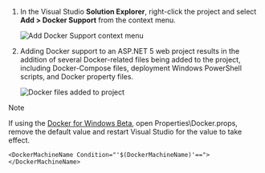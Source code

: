 1. In the Visual Studio **Solution Explorer**, right-click the project and select **Add > Docker Support** from the context menu.
   
    ![Add Docker Support context menu](media/vs-azure-tools-docker-add-docker-support/docker-support-context-menu.png)
2. Adding Docker support to an ASP.NET 5 web project results in the addition of several Docker-related
   files being added to the project, including Docker-Compose files, deployment Windows PowerShell scripts, and Docker property files. 
   
    ![Docker files added to project](media/vs-azure-tools-docker-add-docker-support/docker-files-added.png)

> [!NOTE]
> If using the [Docker for Windows Beta](https://beta.docker.com), open Properties\Docker.props, remove the default value
> and restart Visual Studio for the value to take effect.
> 
> ```
> <DockerMachineName Condition="'$(DockerMachineName)'=="></DockerMachineName>
> ```
> 
> 
> 

